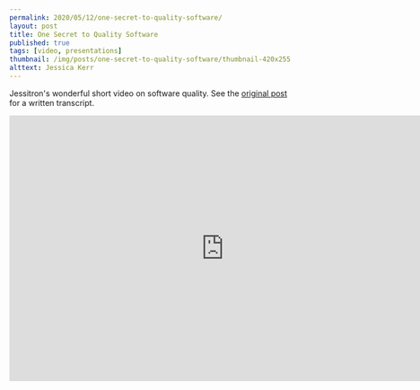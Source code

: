 ```yaml
---
permalink: 2020/05/12/one-secret-to-quality-software/
layout: post
title: One Secret to Quality Software
published: true
tags: [video, presentations]
thumbnail: /img/posts/one-secret-to-quality-software/thumbnail-420x255.webp
alttext: Jessica Kerr
---
```


Jessitron's wonderful short video on software quality. See the <a href="https://jessitron.com/2020/05/08/one-secret-to-quality-software/">original post</a>
for a written transcript.

<iframe width="763" height="473" src="https://www.youtube.com/embed/tqxmCEE4q84" frameborder="0" allow="accelerometer; autoplay; encrypted-media; gyroscope; picture-in-picture" allowfullscreen></iframe>
